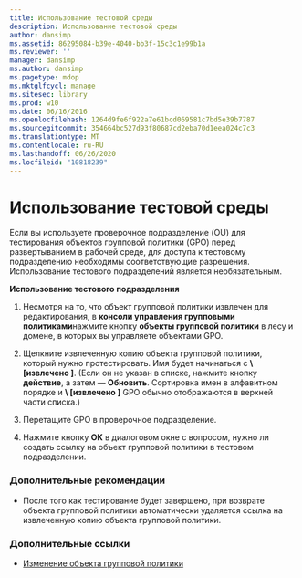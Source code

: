 ```yaml
---
title: Использование тестовой среды
description: Использование тестовой среды
author: dansimp
ms.assetid: 86295084-b39e-4040-bb3f-15c3c1e99b1a
ms.reviewer: ''
manager: dansimp
ms.author: dansimp
ms.pagetype: mdop
ms.mktglfcycl: manage
ms.sitesec: library
ms.prod: w10
ms.date: 06/16/2016
ms.openlocfilehash: 1264d9fe6f922a7e61bcd069581c7bd5e39b7787
ms.sourcegitcommit: 354664bc527d93f80687cd2eba70d1eea024c7c3
ms.translationtype: MT
ms.contentlocale: ru-RU
ms.lasthandoff: 06/26/2020
ms.locfileid: "10818239"
---
```

# Использование тестовой среды


Если вы используете проверочное подразделение (OU) для тестирования объектов групповой политики (GPO) перед развертыванием в рабочей среде, для доступа к тестовому подразделению необходимы соответствующие разрешения. Использование тестового подразделений является необязательным.

**Использование тестового подразделения**

1.  Несмотря на то, что объект групповой политики извлечен для редактирования, в **консоли управления групповыми политиками**нажмите кнопку **объекты групповой политики** в лесу и домене, в которых вы управляете объектами GPO.

2.  Щелкните извлеченную копию объекта групповой политики, который нужно протестировать. Имя будет начинаться с **\ [извлечено \]**. (Если он не указан в списке, нажмите кнопку **действие**, а затем — **Обновить**. Сортировка имен в алфавитном порядке и **\ [извлечено \]** GPO обычно отображаются в верхней части списка.)

3.  Перетащите GPO в проверочное подразделение.

4.  Нажмите кнопку **ОК** в диалоговом окне с вопросом, нужно ли создать ссылку на объект групповой политики в тестовом подразделении.

### Дополнительные рекомендации

-   После того как тестирование будет завершено, при возврате объекта групповой политики автоматически удаляется ссылка на извлеченную копию объекта групповой политики.

### Дополнительные ссылки

-   [Изменение объекта групповой политики](editing-a-gpo-agpm30ops.md)

 

 





